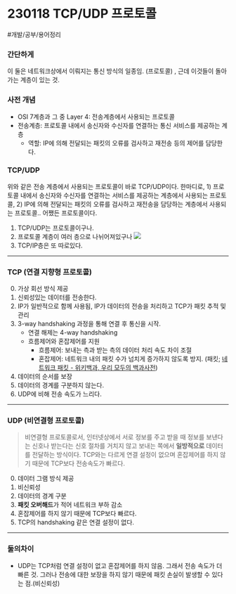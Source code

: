 # 230118 TCP/UDP 프로토콜 
#개발/공부/용어정리

### 간단하게 
이 둘은 네트워크상에서 이뤄지는 통신 방식의 일종임. (프로토콜) 
, 근데 이것들이 돌아가는 계층이 있는 것. 

### 사전 개념 
- OSI 7계층과 그 중 Layer 4: 전송계층에서 사용되는 프로토콜 
- 전송계층: 프로토콜 내에서 송신자와 수신자를 연결하는 통신 서비스를 제공하는 계층 
	- 역할: IP에 의해 전달되는 패킷의 오류를 검사하고 재전송 등의 제어를 담당한다. 
	
### TCP/UDP
위와 같은 전송 계층에서 사용되는 프로토콜이 바로 TCP/UDP이다. 한마디로, 1) 프로토콜 내에서 송신자와 수신자를 연결하는 서비스를 제공하는 계층에서 사용되는 프로토콜,  2) IP에 의해 전달되는 패킷의 오류를 검사하고 재전송을 담당하는 계층에서 사용되는 프로토콜..  어쨌든 프로토콜이다. 

1) TCP/UDP는 프로토콜이구나. 
2) 프로토콜 계층이 여러 층으로 나뉘어져있구나
![](230118%20TCPUDP%20%E1%84%91%E1%85%B3%E1%84%85%E1%85%A9%E1%84%90%E1%85%A9%E1%84%8F%E1%85%A9%E1%86%AF/%E1%84%89%E1%85%B3%E1%84%8F%E1%85%B3%E1%84%85%E1%85%B5%E1%86%AB%E1%84%89%E1%85%A3%E1%86%BA%202023-01-18%20%E1%84%8B%E1%85%A9%E1%84%92%E1%85%AE%2010.35.14.png)
3) TCP/IP층은 또 따로있다. 

- - - -
### TCP (연결 지향형 프로토콜)
0. 가상 회선 방식 제공 
1. 신뢰성있는 데이터를 전송한다. 
2. IP가 일반적으로 함께 사용됨, IP가 데이터의 전송을 처리하고 TCP가 패킷 추적 및 관리 
3. 3-way handshaking 과정을 통해 연결 후 통신을 시작. 
	- 연결 해제는 4-way handshaking 
	- 흐름제어와 혼잡제어를 지원 
		- 흐름제어: 보내는 측과 받는 측의 데이터 처리 속도 차이 조절
		- 혼잡제어: 네트워크 내의 패킷 수가 넘치게 증가하지 않도록 방지. (패킷; [네트워크 패킷 - 위키백과, 우리 모두의 백과사전](https://ko.wikipedia.org/wiki/%EB%84%A4%ED%8A%B8%EC%9B%8C%ED%81%AC_%ED%8C%A8%ED%82%B7))
4. 데이터의 순서를 보장 
5. 데이터의 경계를 구분하지 않는다. 
6. UDP에 비해 전송 속도가 느리다. 

- - - -
### UDP (비연결형 프로토콜) 
> 비연결형 프로토콜로서, 인터넷상에서 서로 정보를 주고 받을 때 정보를 보낸다는 신호나 받는다는 신호 절차를 거치지 않고 보내는 쪽에서 **일방적으로** 데이터를 전달하는 방식이다.  TCP와는 다르게 연결 설정이 없으며 혼잡제어를 하지 않기 때문에 TCP보다 전송속도가 빠르다.   
0. 데이터 그램 방식 제공 
1. 비신뢰성 
2. 데이터의 경계 구분
3. **패킷 오버해드**가 적어 네트워크 부하 감소 
4. 혼잡제어를 하지 않기 때문에 TCP보다 빠르다. 
5. TCP의 handshaking 같은 연결 설정이 없다. 

- - - -
### 둘의차이 
- UDP는 TCP처럼 연결 설정이 없고 혼잡제어를 하지 않음. 그래서 전송 속도가 더 빠른 것. 그러나 전송에 대한 보장을 하지 않기 때문에 패킷 손실이 발생할 수 있다는 점.(비신뢰성) 

